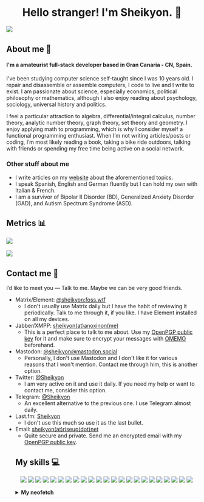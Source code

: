 <div align="center">

# Hello stranger! I'm Sheikyon. 👋

</div>

[![](https://svg-banners.vercel.app/api?type=luminance&text1=Sheikyon&width=1000&height=200)](https://github.com/Akshay090/svg-banners)

## About me 📄

#### I'm a amateurist full-stack developer based in Gran Canaria - CN, Spain.

I've been studying computer science self-taught since I was 10 years old. I repair and disassemble or assemble computers, I code to live and I write to exist. I am passionate about science, especially economics, political philosophy or mathematics, although I also enjoy reading about psychology, sociology, universal history and politics. 

I feel a particular attraction to algebra, differential/integral calculus, number theory, analytic number theory, graph theory, set theory and geometry. I enjoy applying math to programming, which is why I consider myself a functional programming enthusiast. When I’m not writing articles/posts or coding, I’m most likely reading a book, taking a bike ride outdoors, talking with friends or spending my free time being active on a social network. 

### Other stuff about me

* I write articles on my [website](https://sheikyon.nl/) about the aforementioned topics. 
* I speak Spanish, English and German fluently but I can hold my own with Italian & French.
* I am a survivor of Bipolar II Disorder (BD), Generalized Anxiety Disorder (GAD), and Autism Spectrum Syndrome (ASD).

## Metrics 📊

<img src="https://github-readme-stats-git-masterrstaa-rickstaa.vercel.app/api?username=Sheikyon&&show_icons=true&theme=prussian">

<!-- GitHub Profile Views Counter -->
![](https://komarev.com/ghpvc/?username=sheikyon)

## Contact me 📮

I’d like to meet you ― Talk to me. Maybe we can be very good friends.

<ul>
<li>Matrix/Element: <a href="https://app.element.io/#/user/@sheikyon:foss.wtf">@sheikyon:foss.wtf</a>
<ul>
<li>I don't usually use Matrix daily but I have the habit of reviewing it periodically. Talk to me through it, if you like. I have Element installed on all my devices.</li>
</ul>

</li>
<li>Jabber/XMPP: <a href="mailto:sheikyon@anoxinon.me">sheikyon(at)anoxinon(me)</a>
<ul>
<li>This is a perfect place to talk to me about. Use my <a href="https://sheikyon.nl/pgp/xmpp-key.txt" target="_blank">OpenPGP public key</a> for it and make sure to encrypt your messages with <a href="https://en.wikipedia.org/wiki/OMEMO" target="_blank">OMEMO</a> beforehand.</li>
</ul>
</li>
  
<li>Mastodon: <a href="https://mastodon.social/@sheikyon">@sheikyon@mastodon.social</a>
<ul>
<li>Personally, I don't use Mastodon and I don't like it for various reasons that I won't mention. Contact me through him, this is another option.</li>
</ul>
 
</li>
<li>Twitter: <a href="https://twitter.com/Sheikyon">@Sheikyon</a>
<ul>
<li>I am very active on it and use it daily. If you need my help or want to contact me, consider this option.</li>
</ul>
 
</li>
<li>Telegram: <a href="https://t.me/Sheikyon">@Sheikyon</a>
<ul>
<li>An excellent alternative to the previous one. I use Telegram almost daily.</li>
</ul>
</li>
  
<li>Last.fm: <a href="https://last.fm/User/Sheikyon">Sheikyon</a>
<ul>
<li>I don't use this much so use it as the last bullet.</li>
</ul>
</li>
  
<li>Email: <a href="mailto:sheikyon@riseup.net">sheikyon(at)riseup(dot)net</a>
<ul>
<li>Quite secure and private. Send me an encrypted email with my <a href="https://sheikyon.nl/pgp/riseup-key.txt" target="_blank">OpenPGP public key</a>.</li>
</ul>
 
## My skills 💻

<p align="center">
  <img src='https://img.shields.io/badge/Fortran-%23734F96.svg?style=for-the-badge&logo=fortran&logoColor=white' height='24px'/>
  <img src='https://img.shields.io/badge/ruby-%23CC342D.svg?style=for-the-badge&logo=ruby&logoColor=white' height='24px'/>
  <img src='https://img.shields.io/badge/python-3670A0?style=for-the-badge&logo=python&logoColor=ffdd54' height='24px'/>
  <img src='https://img.shields.io/badge/r-%23276DC3.svg?style=for-the-badge&logo=r&logoColor=white' height='24px'/>
  <img src='https://img.shields.io/badge/css3-%231572B6.svg?style=for-the-badge&logo=css3&logoColor=white' height='24px'/>
  <img src='https://img.shields.io/badge/SASS-hotpink.svg?style=for-the-badge&logo=SASS&logoColor=white' height='24px'/>
  <img src='https://img.shields.io/badge/javascript-%23323330.svg?style=for-the-badge&logo=javascript&logoColor=%23F7DF1E' height='24px'/>
  <img src='https://img.shields.io/badge/typescript-%23007ACC.svg?style=for-the-badge&logo=typescript&logoColor=white' height='24px'/>
  <img src='https://img.shields.io/badge/node.js-6DA55F?style=for-the-badge&logo=node.js&logoColor=white' height='24px'/>
  <img src='https://img.shields.io/badge/MongoDB-%234ea94b.svg?style=for-the-badge&logo=mongodb&logoColor=white' height='24px'/>
  <img src='https://img.shields.io/badge/sqlite-%2307405e.svg?style=for-the-badge&logo=sqlite&logoColor=white' height='24px'/>
  <img src='https://img.shields.io/badge/c++-%2300599C.svg?style=for-the-badge&logo=c%2B%2B&logoColor=white' height='24px'/>
  <img src='https://img.shields.io/badge/php-%23777BB4.svg?style=for-the-badge&logo=php&logoColor=white' height='24px'>
  <img src='https://img.shields.io/badge/Manjaro-35BF5C?style=for-the-badge&logo=Manjaro&logoColor=white' height='24px'>
  <img src='https://img.shields.io/badge/Emacs-%237F5AB6.svg?&style=for-the-badge&logo=gnu-emacs&logoColor=white' height='24px'>
  <img src='https://img.shields.io/badge/shell_script-%23121011.svg?style=for-the-badge&logo=gnu-bash&logoColor=white' height='24px'>
  <img src='https://img.shields.io/badge/Gimp-657D8B?style=for-the-badge&logo=gimp&logoColor=FFFFFF' height='24px'>
  <img src='https://img.shields.io/badge/html5-%23E34F26.svg?style=for-the-badge&logo=html5&logoColor=white' height='24px'>
  <img src='https://img.shields.io/badge/jupyter-%23FA0F00.svg?style=for-the-badge&logo=jupyter&logoColor=white' height='24px'>
  <img src='https://img.shields.io/badge/LibreOffice-%2318A303?style=for-the-badge&logo=LibreOffice&logoColor=white' height='24px'>
  <img src='https://img.shields.io/badge/Linux%20Mint-87CF3E?style=for-the-badge&logo=Linux%20Mint&logoColor=white' height='24px'>
  <img src='https://img.shields.io/badge/Hugo-black.svg?style=for-the-badge&logo=Hugo' height='24px'>
  <img src='  https://img.shields.io/badge/markdown-%23000000.svg?style=for-the-badge&logo=markdown&logoColor=white' height='24px'>
</p>

<details>
<summary><b>My neofetch</b></summary>

![My neofetch](my-neofetch.png)

Nobody asked me, but here you can see my neofetch.
</details>
